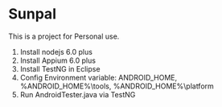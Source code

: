 # Sunpal
This is a project for Personal use.
1. Install nodejs 6.0 plus
2. Install Appium 6.0 plus
3. Install TestNG in Eclipse
4. Config Environment variable: ANDROID_HOME, %ANDROID_HOME%\tools, %ANDROID_HOME%\platform
5. Run AndroidTester.java via TestNG
